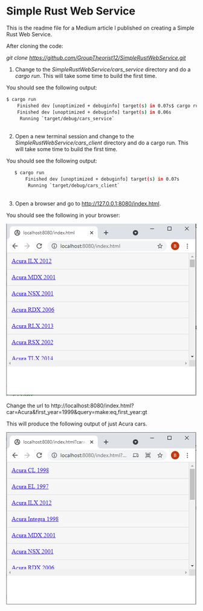 # Simple Rust Web Service

This is the readme file for a Medium article I published on creating a Simple Rust Web Service.

After cloning the code:

*git clone https://github.com/GroupTheorist12/SimpleRustWebService.git*

1. Change to the *SimpleRustWebService/cars_service* directory and do a *cargo run*. This will take some time to build the first time.

You should see the following output:

```bash
$ cargo run
    Finished dev [unoptimized + debuginfo] target(s) in 0.07s$ cargo run
    Finished dev [unoptimized + debuginfo] target(s) in 0.06s
     Running `target/debug/cars_service`
     
```

2. Open a new terminal session and change to the *SimpleRustWebService/cars_client* directory and do a cargo run. This will take some time to build the first time. 

You should see the following output:

```bash
   $ cargo run
       Finished dev [unoptimized + debuginfo] target(s) in 0.07s
        Running `target/debug/cars_client`
        
```

3.  Open a browser and go to http://127.0.0.1:8080/index.html. 

You should see the following in your browser: 

![Cars Client](cars_client.png)


Change the url to http://localhost:8080/index.html?car=Acura&first_year=1999&query=make:eq,first_year:gt

This will produce the following output of just Acura cars.

![Cars Client with Query](cars_client2.png)



